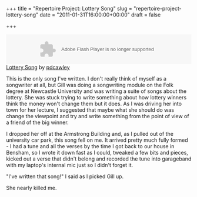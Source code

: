 +++
title = "Repertoire Project: Lottery Song"
slug = "repertoire-project-lottery-song"
date = "2011-01-31T16:00:00+00:00"
draft = false

+++

<object height="81" width="100%">
<param name="movie" value="http://player.soundcloud.com/player.swf?url=http%3A%2F%2Fapi.soundcloud.com%2Ftracks%2F9888848"></param> <param name="allowscriptaccess" value="always"></param> <embed allowscriptaccess="always" height="81" src="http://player.soundcloud.com/player.swf?url=http%3A%2F%2Fapi.soundcloud.com%2Ftracks%2F9888848" type="application/x-shockwave-flash" width="100%"></embed> </object> <span><a href="http://soundcloud.com/pdcawley/lottery-song">Lottery Song</a> by <a href="http://soundcloud.com/pdcawley">pdcawley</a></span>

This is the only song I've written. I don't really think of myself as a songwriter at all, but Gill was doing a songwriting module on the Folk degree at Newcastle University and was writing a suite of songs about the lottery. She was stuck trying to write something about how lottery winners think the money won't change them but it does. As I was driving her into town for her lecture, I suggested that maybe what she should do was change the viewpoint and try and write something from the point of view of a friend of the big winner.

I dropped her off at the Armstrong Building and, as I pulled out of the university car park, this song fell on me. It arrived pretty much fully formed - I had a tune and all the verses by the time I got back to our house in Bensham, so I wrote it down fast as I could, tweaked a few bits and pieces, kicked out a verse that didn't belong and recorded the tune into garageband with my laptop's internal mic just so I didn't forget it.

"I've written that song!" I said as I picked Gill up.

She nearly killed me.
